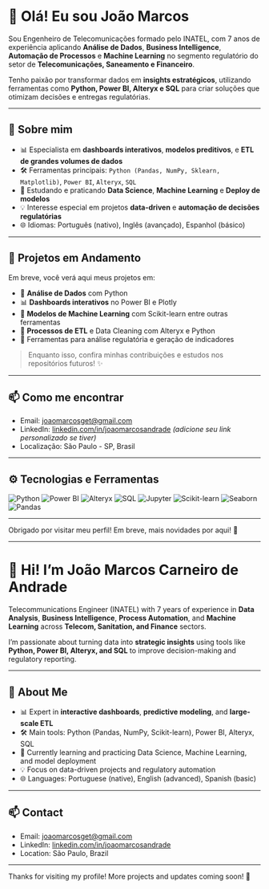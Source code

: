 # 👋 Olá! Eu sou João Marcos

Sou Engenheiro de Telecomunicações formado pelo INATEL, com 7 anos de experiência aplicando **Análise de Dados**, **Business Intelligence**, **Automação de Processos** e **Machine Learning** no segmento regulatório do setor de **Telecomunicações, Saneamento e Financeiro**.

Tenho paixão por transformar dados em **insights estratégicos**, utilizando ferramentas como **Python, Power BI, Alteryx e SQL** para criar soluções que otimizam decisões e entregas regulatórias.

---

## 🧠 Sobre mim

- 📊 Especialista em **dashboards interativos**, **modelos preditivos**, e **ETL de grandes volumes de dados**
- 🛠️ Ferramentas principais: `Python (Pandas, NumPy, Sklearn, Matplotlib)`, `Power BI`, `Alteryx`, `SQL`
- 🌱 Estudando e praticando **Data Science**, **Machine Learning** e **Deploy de modelos**
- 💡 Interesse especial em projetos **data-driven** e **automação de decisões regulatórias**
- 🌐 Idiomas: Português (nativo), Inglês (avançado), Espanhol (básico)

---

## 🚀 Projetos em Andamento

Em breve, você verá aqui meus projetos em:

- 📁 **Análise de Dados** com Python
- 📊 **Dashboards interativos** no Power BI e Plotly
- 🤖 **Modelos de Machine Learning** com Scikit-learn entre outras ferramentas
- 🧹 **Processos de ETL** e Data Cleaning com Alteryx e Python
- 📌 Ferramentas para análise regulatória e geração de indicadores

> Enquanto isso, confira minhas contribuições e estudos nos repositórios futuros! ✨

---

## 📫 Como me encontrar

- Email: [joaomarcosget@gmail.com](mailto:joaomarcosget@gmail.com)
- LinkedIn: [linkedin.com/in/joaomarcosandrade](www.linkedin.com/in/joaocarandrade) *(adicione seu link personalizado se tiver)*
- Localização: São Paulo - SP, Brasil

---

## ⚙️ Tecnologias e Ferramentas

![Python](https://img.shields.io/badge/Python-3776AB?style=flat&logo=python&logoColor=white)
![Power BI](https://img.shields.io/badge/Power%20BI-F2C811?style=flat&logo=powerbi&logoColor=black)
![Alteryx](https://img.shields.io/badge/Alteryx-0076b6?style=flat)
![SQL](https://img.shields.io/badge/SQL-4479A1?style=flat&logo=postgresql&logoColor=white)
![Jupyter](https://img.shields.io/badge/Jupyter-F37626?style=flat&logo=jupyter&logoColor=white)
![Scikit-learn](https://img.shields.io/badge/Scikit--learn-F7931E?style=flat&logo=scikit-learn&logoColor=white)
![Seaborn](https://img.shields.io/badge/Seaborn-4B8BBE?style=flat)
![Pandas](https://img.shields.io/badge/Pandas-150458?style=flat&logo=pandas&logoColor=white)

---

Obrigado por visitar meu perfil! Em breve, mais novidades por aqui! 🚀

___________________________________________________________________________________________________________________________________________________________________

# 👋 Hi! I’m João Marcos Carneiro de Andrade

Telecommunications Engineer (INATEL) with 7 years of experience in **Data Analysis**, **Business Intelligence**, **Process Automation**, and **Machine Learning** across **Telecom, Sanitation, and Finance** sectors.

I’m passionate about turning data into **strategic insights** using tools like **Python, Power BI, Alteryx, and SQL** to improve decision-making and regulatory reporting.

---

## 🧠 About Me

- 📊 Expert in **interactive dashboards**, **predictive modeling**, and **large-scale ETL**
- 🛠️ Main tools: Python (Pandas, NumPy, Scikit-learn), Power BI, Alteryx, SQL
- 🌱 Currently learning and practicing Data Science, Machine Learning, and model deployment
- 💡 Focus on data-driven projects and regulatory automation
- 🌐 Languages: Portuguese (native), English (advanced), Spanish (basic)

---

## 📫 Contact

- Email: [joaomarcosget@gmail.com](mailto:joaomarcosget@gmail.com)  
- LinkedIn: [linkedin.com/in/joaomarcosandrade](https://www.linkedin.com/in/joaomarcosandrade)  
- Location: São Paulo, Brazil

---

Thanks for visiting my profile! More projects and updates coming soon! 🚀
